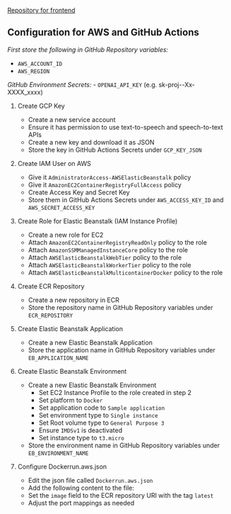 [Repository for frontend](https://github.com/CharlieAIO/Cloud-Conversational-AI-webapp)

## Configuration for AWS and GitHub Actions

*First store the following in GitHub Repository variables:*
  - `AWS_ACCOUNT_ID`
  - `AWS_REGION`

*GitHub Environment Secrets:*
    - `OPENAI_API_KEY` (e.g. sk-proj--Xx-XXXX_xxxx)

1. Create GCP Key
   - Create a new service account
   - Ensure it has permission to use text-to-speech and speech-to-text APIs
   - Create a new key and download it as JSON
   - Store the key in GitHub Actions Secrets under `GCP_KEY_JSON`

2. Create IAM User on AWS
   - Give it `AdministratorAccess-AWSElasticBeanstalk` policy
   - Give it `AmazonEC2ContainerRegistryFullAccess` policy
   - Create Access Key and Secret Key
   - Store them in GitHub Actions Secrets under `AWS_ACCESS_KEY_ID` and `AWS_SECRET_ACCESS_KEY`

3. Create Role for Elastic Beanstalk (IAM Instance Profile)
    - Create a new role for EC2
    - Attach `AmazonEC2ContainerRegistryReadOnly` policy to the role
    - Attach `AmazonSSMManagedInstanceCore` policy to the role
    - Attach `AWSElasticBeanstalkWebTier` policy to the role
    - Attach `AWSElasticBeanstalkWorkerTier` policy to the role
    - Attach `AWSElasticBeanstalkMulticontainerDocker` policy to the role

4. Create ECR Repository
    - Create a new repository in ECR
    - Store the repository name in GitHub Repository variables under `ECR_REPOSITORY`

5. Create Elastic Beanstalk Application
    - Create a new Elastic Beanstalk Application
    - Store the application name in GitHub Repository variables under `EB_APPLICATION_NAME`

6. Create Elastic Beanstalk Environment
    - Create a new Elastic Beanstalk Environment
      - Set EC2 Instance Profile to the role created in step 2
      - Set platform to `Docker`
      - Set application code to `Sample application`
      - Set environment type to `Single instance`
      - Set Root volume type to `General Purpose 3`
      - Ensure `IMDSv1` is deactivated
      - Set instance type to `t3.micro`
    - Store the environment name in GitHub Repository variables under `EB_ENVIRONMENT_NAME`

7. Configure Dockerrun.aws.json
    - Edit the json file called `Dockerrun.aws.json`
    - Add the following content to the file:
    - Set the `image` field to the ECR repository URI with the tag `latest`
    - Adjust the port mappings as needed
